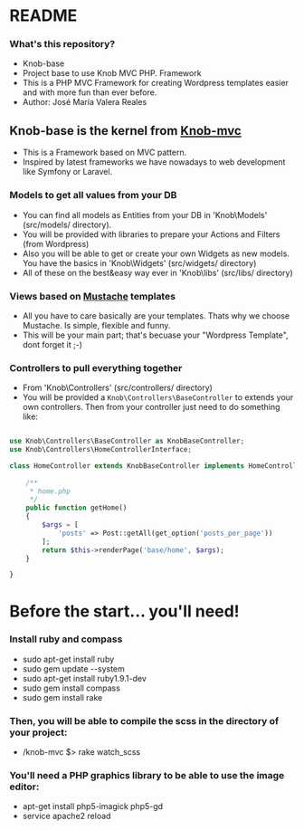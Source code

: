 # README #

### What's this repository? ###

* Knob-base
* Project base to use Knob MVC PHP. Framework
* This is a PHP MVC Framework for creating Wordpress templates easier and with more fun than ever before.
* Author: José María Valera Reales

## Knob-base is the kernel from [Knob-mvc](https://github.com/Chemaclass/knob-mvc/)
* This is a Framework based on MVC pattern. 
* Inspired by latest frameworks we have nowadays to web development like Symfony or Laravel.


### Models to get all values from your DB
* You can find all models as Entities from your DB in 'Knob\Models' (src/models/ directory).
* You will be provided with libraries to prepare your Actions and Filters (from Wordpress) 
* Also you will be able to get or create your own Widgets as new models. You have the basics in 'Knob\Widgets' (src/widgets/ directory)
* All of these on the best&easy way ever in 'Knob\libs' (src/libs/ directory)

### Views based on [Mustache](http://mustache.github.com/) templates
* All you have to care basically are your templates. Thats why we choose Mustache. Is simple, flexible and funny.
* This will be your main part; that's becuase your "Wordpress Template", dont forget it ;-)

### Controllers to pull everything together
* From 'Knob\Controllers' (src/controllers/ directory) 
* You will be provided a ```Knob\Controllers\BaseController``` to extends your own controllers. 
Then from your controller just need to do something like:

```php

use Knob\Controllers\BaseController as KnobBaseController;
use Knob\Controllers\HomeControllerInterface;

class HomeController extends KnobBaseController implements HomeControllerInterface {
	
	/**
     * home.php
     */
    public function getHome()
    {
        $args = [
            'posts' => Post::getAll(get_option('posts_per_page'))
        ];
        return $this->renderPage('base/home', $args);
    }

}    

```

# Before the start... you'll need! #

### Install ruby and compass ###
* sudo apt-get install ruby
* sudo gem update --system
* sudo apt-get install ruby1.9.1-dev
* sudo gem install compass
* sudo gem install rake

### Then, you will be able to compile the scss in the directory of your project: ###
* /knob-mvc $> rake watch_scss

### You'll need a PHP graphics library to be able to use the image editor: ###
* apt-get install php5-imagick php5-gd
* service apache2 reload 

